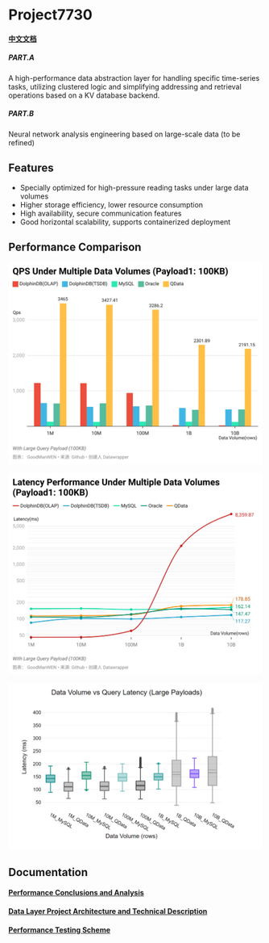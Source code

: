 # Project7730

#### [中文文档](https://github.com/GoodManWEN/Project7730/blob/main/README_zh.md)

##### PART.A
A high-performance data abstraction layer for handling specific time-series tasks, utilizing clustered logic and simplifying addressing and retrieval operations based on a KV database backend.

##### PART.B
Neural network analysis engineering based on large-scale data (to be refined)

## Features
- Specially optimized for high-pressure reading tasks under large data volumes
- Higher storage efficiency, lower resource consumption
- High availability, secure communication features
- Good horizontal scalability, supports containerized deployment

## Performance Comparison
![](https://github.com/GoodManWEN/Project7730/blob/main/misc/statistic_latency-performance-under-multiple-data-volumes-payload1-100kb-barchart.png?raw=true)

![](https://github.com/GoodManWEN/Project7730/blob/main/misc/statistic_latency-performance-under-multiple-data-volumes-payload1-100kb-linechart.png?raw=true)

![](https://github.com/GoodManWEN/Project7730/blob/main/misc/paper/statistic_DataVolumevsQueryLatency(LargePayloads).png?raw=true)

## Documentation

#### [Performance Conclusions and Analysis](https://github.com/GoodManWEN/Project7730/blob/main/docs/BenchmarkResults.md)

#### [Data Layer Project Architecture and Technical Description](https://github.com/GoodManWEN/Project7730/blob/main/qdata/README.md)

#### [Performance Testing Scheme](https://github.com/GoodManWEN/Project7730/blob/main/benchmark/README.md)


